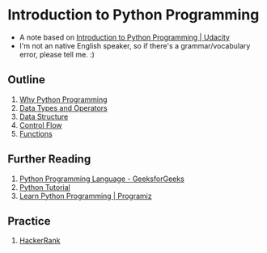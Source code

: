 # Introduction to Python Programming

- A note based on [Introduction to Python Programming | Udacity](https://www.udacity.com/course/introduction-to-python--ud1110)
- I'm not an native English speaker, so if there's a grammar/vocabulary error, please tell me. :)

## Outline

1. [Why Python Programming](L1_why_python_programming/README.md)
2. [Data Types and Operators](L2_data_types_and_operators/README.md)
3. [Data Structure](L3_data_structure/README.md)
4. [Control Flow](L4_control_flow/README.md)
5. [Functions](L5_functions/README.md)

## Further Reading

1. [Python Programming Language - GeeksforGeeks](https://www.geeksforgeeks.org/python-programming-language/)
2. [Python Tutorial](https://www.w3schools.com/python/default.asp)
3. [Learn Python Programming | Programiz](https://www.programiz.com/python-programming)

## Practice

1. [HackerRank](https://www.hackerrank.com/)
